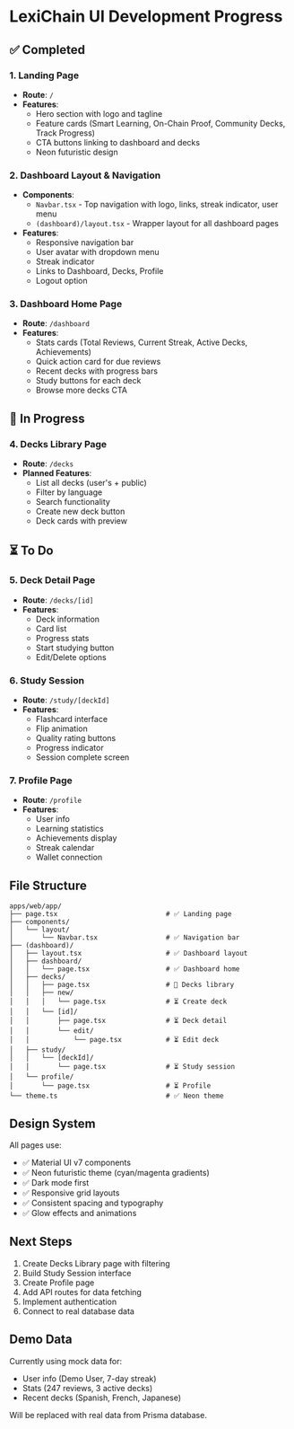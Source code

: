 # LexiChain UI Development Progress

## ✅ Completed

### 1. Landing Page

- **Route**: `/`
- **Features**:
  - Hero section with logo and tagline
  - Feature cards (Smart Learning, On-Chain Proof, Community Decks, Track Progress)
  - CTA buttons linking to dashboard and decks
  - Neon futuristic design

### 2. Dashboard Layout & Navigation

- **Components**:
  - `Navbar.tsx` - Top navigation with logo, links, streak indicator, user menu
  - `(dashboard)/layout.tsx` - Wrapper layout for all dashboard pages
- **Features**:
  - Responsive navigation bar
  - User avatar with dropdown menu
  - Streak indicator
  - Links to Dashboard, Decks, Profile
  - Logout option

### 3. Dashboard Home Page

- **Route**: `/dashboard`
- **Features**:
  - Stats cards (Total Reviews, Current Streak, Active Decks, Achievements)
  - Quick action card for due reviews
  - Recent decks with progress bars
  - Study buttons for each deck
  - Browse more decks CTA

## 🔄 In Progress

### 4. Decks Library Page

- **Route**: `/decks`
- **Planned Features**:
  - List all decks (user's + public)
  - Filter by language
  - Search functionality
  - Create new deck button
  - Deck cards with preview

## ⏳ To Do

### 5. Deck Detail Page

- **Route**: `/decks/[id]`
- **Features**:
  - Deck information
  - Card list
  - Progress stats
  - Start studying button
  - Edit/Delete options

### 6. Study Session

- **Route**: `/study/[deckId]`
- **Features**:
  - Flashcard interface
  - Flip animation
  - Quality rating buttons
  - Progress indicator
  - Session complete screen

### 7. Profile Page

- **Route**: `/profile`
- **Features**:
  - User info
  - Learning statistics
  - Achievements display
  - Streak calendar
  - Wallet connection

## File Structure

```
apps/web/app/
├── page.tsx                           # ✅ Landing page
├── components/
│   └── layout/
│       └── Navbar.tsx                 # ✅ Navigation bar
├── (dashboard)/
│   ├── layout.tsx                     # ✅ Dashboard layout
│   ├── dashboard/
│   │   └── page.tsx                   # ✅ Dashboard home
│   ├── decks/
│   │   ├── page.tsx                   # 🔄 Decks library
│   │   ├── new/
│   │   │   └── page.tsx               # ⏳ Create deck
│   │   └── [id]/
│   │       ├── page.tsx               # ⏳ Deck detail
│   │       └── edit/
│   │           └── page.tsx           # ⏳ Edit deck
│   ├── study/
│   │   └── [deckId]/
│   │       └── page.tsx               # ⏳ Study session
│   └── profile/
│       └── page.tsx                   # ⏳ Profile
└── theme.ts                           # ✅ Neon theme
```

## Design System

All pages use:

- ✅ Material UI v7 components
- ✅ Neon futuristic theme (cyan/magenta gradients)
- ✅ Dark mode first
- ✅ Responsive grid layouts
- ✅ Consistent spacing and typography
- ✅ Glow effects and animations

## Next Steps

1. Create Decks Library page with filtering
2. Build Study Session interface
3. Create Profile page
4. Add API routes for data fetching
5. Implement authentication
6. Connect to real database data

## Demo Data

Currently using mock data for:

- User info (Demo User, 7-day streak)
- Stats (247 reviews, 3 active decks)
- Recent decks (Spanish, French, Japanese)

Will be replaced with real data from Prisma database.
